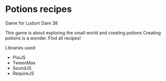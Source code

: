 Potions recipes
===============

Game for Ludum Dare 38

This game is about exploring the small world and creating potions
Creating potions is a wonder.
Find all recipes!

Libraries used:

* PixiJS
* TweenMax
* SoundJS
* RequireJS


